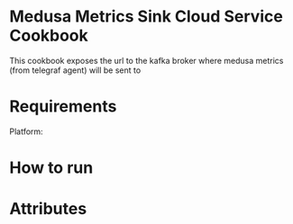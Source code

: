 Medusa Metrics Sink Cloud Service Cookbook
========================

This cookbook exposes the url to the kafka broker where medusa metrics (from telegraf agent) will be sent to 

Requirements
============

Platform:


How to run
==========


Attributes
==========
